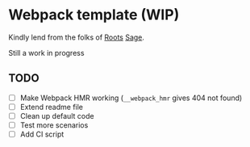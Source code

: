 # Webpack template (WIP)

Kindly lend from the folks of [Roots](https://roots.io) [Sage](https://github.com/roots/sage).

Still a work in progress

## TODO

* [ ] Make Webpack HMR working (`__webpack_hmr` gives 404 not found)
* [ ] Extend readme file
* [ ] Clean up default code
* [ ] Test more scenarios
* [ ] Add CI script